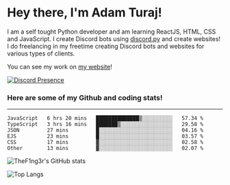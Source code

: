# Hey there, I'm Adam Turaj!

I am a self tought Python developer and am learning ReactJS, HTML, CSS and JavaScript. I create Discord bots using [discord.py](https://github.com/Rapptz/discord.py) and create websites! I do freelancing in my freetime creating Discord bots and websites for various types of clients.

You can see my work on [my website](https://adamturaj.com)!

[![Discord Presence](https://lanyard.cnrad.dev/api/374147012599218176)](https://discord.com/users/374147012599218176)

### Here are some of my Github and coding stats!

---

<!--START_SECTION:waka-->

```text
JavaScript   6 hrs 20 mins   ██████████████▒░░░░░░░░░░   57.34 %
TypeScript   3 hrs 16 mins   ███████▒░░░░░░░░░░░░░░░░░   29.58 %
JSON         27 mins         █░░░░░░░░░░░░░░░░░░░░░░░░   04.16 %
EJS          23 mins         █░░░░░░░░░░░░░░░░░░░░░░░░   03.57 %
CSS          17 mins         ▓░░░░░░░░░░░░░░░░░░░░░░░░   02.58 %
Other        13 mins         ▓░░░░░░░░░░░░░░░░░░░░░░░░   02.07 %
```

<!--END_SECTION:waka-->

![TheF1ng3r's GitHub stats](https://github-readme-stats.vercel.app/api?username=thef1ng3r&count_private=true&theme=dark)

![Top Langs](https://github-readme-stats.vercel.app/api/top-langs/?username=thef1ng3r&layout=compact&count_private=true&theme=dark)

